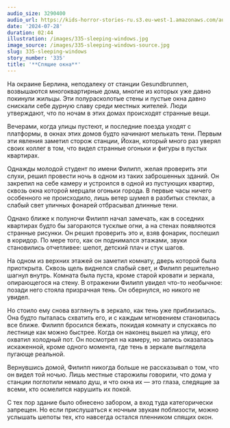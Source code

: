 ```yaml
---
audio_size: 3290400
audio_url: https://kids-horror-stories-ru.s3.eu-west-1.amazonaws.com/audio/335-sleeping-windows.mp3
date: '2024-07-28'
duration: 02:44
illustration: /images/335-sleeping-windows.jpg
image_source: /images/335-sleeping-windows-source.jpg
slug: 335-sleeping-windows
story_number: '335'
title: '**Спящие окна**'
---
```


На окраине Берлина, неподалеку от станции Gesundbrunnen, возвышаются многоквартирные дома, многие из которых уже давно покинули жильцы. Эти полурасколотые стены и пустые окна давно снискали себе дурную славу среди местных жителей. Люди утверждают, что по ночам в этих домах происходят странные вещи.

Вечерами, когда улицы пустеют, и последние поезда уходят с платформы, в окнах этих домов будто начинают мелькать тени. Первым эти явления заметил сторож станции, Йохан, который много раз уверял своих коллег в том, что видел странные огоньки и фигуры в пустых квартирах.

Однажды молодой студент по имени Филипп, желая проверить эти слухи, решил провести ночь в одном из таких заброшенных зданий. Он закрепил на себе камеру и устроился в одной из пустующих квартир, сквозь окна которой мерцали огоньки города. В первые часы ничего особенного не происходило, лишь ветер шумел в разбитых стеклах, а слабый свет уличных фонарей отбрасывал длинные тени.

Однако ближе к полуночи Филипп начал замечать, как в соседних квартирах будто бы загораются тусклые огни, а на стенах появляются странные рисунки. Он решил проверить это и, взяв фонарик, поспешил в коридор. По мере того, как он поднимался этажами, звуки становились отчетливее: шепот, детский плач и стук шагов.

На одном из верхних этажей он заметил комнату, дверь которой была приоткрыта. Сквозь щель виднелся слабый свет, и Филипп решительно шагнул внутрь. Комната была пуста, кроме старой кровати и зеркала, опирающегося на стену. В отражении Филипп увидел что-то необычное: позади него стояла призрачная тень. Он обернулся, но никого не увидел.

Но стоило ему снова взглянуть в зеркало, как тень уже приблизилась. Она будто пыталась схватить его, и с каждым мгновением становилась все ближе. Филипп бросился бежать, покидая комнату и спускаясь по лестнице как можно быстрее. Когда он наконец вышел на улицу, его охватил холодный пот. Он посмотрел на камеру, но запись оказалась искаженной, кроме одного момента, где тень в зеркале выглядела пугающе реальной.

Вернувшись домой, Филипп никогда больше не рассказывал о том, что он видел той ночью. Лишь местные старожилы говорили, что дома у станции поглотили немало душ, и что окна их — это глаза, следящие за всеми, кто осмелится нарушить их покой.

С тех пор здание было обнесено забором, а вход туда категорически запрещен. Но если прислушаться к ночным звукам поблизости, можно услышать шепоты тех, кто навсегда остался пленником спящих окон.